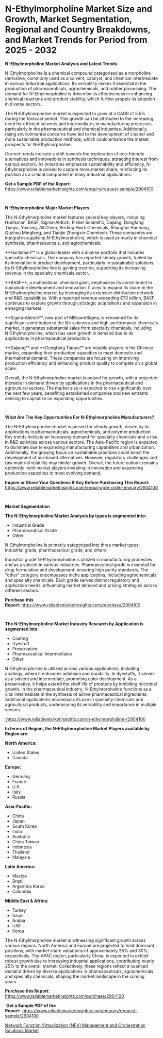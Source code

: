 <p><h1>N-Ethylmorpholine Market Size and Growth, Market Segmentation, Regional and Country Breakdowns, and Market Trends for Period from 2025 -  2032</h1></p><p><strong>N-Ethylmorpholine Market Analysis and Latest Trends</strong></p>
<p><p>N-Ethylmorpholine is a chemical compound categorized as a morpholine derivative, commonly used as a solvent, catalyst, and chemical intermediate in various industrial applications. Its versatility makes it essential in the production of pharmaceuticals, agrochemicals, and rubber processing. The demand for N-Ethylmorpholine is driven by its effectiveness in enhancing chemical reactions and product stability, which further propels its adoption in diverse sectors.</p><p>The N-Ethylmorpholine market is expected to grow at a CAGR of 5.5% during the forecast period. This growth can be attributed to the increasing need for efficient solvents and intermediates in manufacturing processes, particularly in the pharmaceutical and chemical industries. Additionally, rising environmental concerns have led to the development of cleaner and more sustainable production methods, which could enhance the market prospects for N-Ethylmorpholine.</p><p>Current trends indicate a shift towards the exploration of eco-friendly alternatives and innovations in synthesis techniques, attracting interest from various sectors. As industries emphasize sustainability and efficiency, N-Ethylmorpholine is poised to capture more market share, reinforcing its position as a critical component in many industrial applications.</p></p>
<p><strong>Get a Sample PDF of the Report:&nbsp;</strong> <a href="https://www.reliablemarketinsights.com/enquiry/request-sample/2904100?utm_campaign=3032&utm_medium=2&utm_source=Github&utm_content=ia&utm_term=11032025&utm_id=n-ethylmorpholine">https://www.reliablemarketinsights.com/enquiry/request-sample/2904100</a></p>
<p>&nbsp;</p>
<p><strong>N-Ethylmorpholine Major Market Players</strong></p>
<p><p>The N-Ethylmorpholine market features several key players, including Huntsman, BASF, Sigma-Aldrich, Fisher Scientific, Dajiang, Dongfang Tianyu, Yaxiang, AlliChem, BeiJing Hwrk Chemicals, Shanghai Hanhong, Quzhou Mingfeng, and Tianjin Zhongxin Chemtech. These companies are integral in supplying N-Ethylmorpholine, which is used primarily in chemical synthesis, pharmaceuticals, and agrochemicals.</p><p>**Huntsman** is a global leader with a diverse portfolio that includes specialty chemicals. The company has reported steady growth, fueled by its innovation in product development, particularly in sustainable solutions. Its N-Ethylmorpholine line is gaining traction, supporting its increasing revenue in the specialty chemicals sector.</p><p>**BASF**, a multinational chemical giant, emphasizes its commitment to sustainable development and innovation. It aims to expand its share in the N-Ethylmorpholine market by leveraging its extensive distribution network and R&D capabilities. With a reported revenue exceeding €70 billion, BASF continues to explore growth through strategic acquisitions and expansion in emerging markets.</p><p>**Sigma-Aldrich**, now part of MilliporeSigma, is renowned for its significant contribution to the life sciences and high-performance chemicals market. It generates substantial sales from specialty chemicals, including N-Ethylmorpholine, which has seen growth in demand due to its applications in pharmaceutical production.</p><p>**Dajiang** and **Dongfang Tianyu** are notable players in the Chinese market, expanding their production capacities to meet domestic and international demand. These companies are focusing on improving production efficiency and enhancing product quality to compete on a global scale.</p><p>Overall, the N-Ethylmorpholine market is poised for growth, with a projected increase in demand driven by applications in the pharmaceutical and agricultural sectors. The market size is expected to rise significantly over the next few years, benefiting established companies and new entrants seeking to capitalize on expanding opportunities.</p></p>
<p>&nbsp;</p>
<p><strong>What Are The Key Opportunities For N-Ethylmorpholine Manufacturers?</strong></p>
<p><p>The N-Ethylmorpholine market is poised for steady growth, driven by its applications in pharmaceuticals, agrochemicals, and polymer production. Key trends indicate an increasing demand for specialty chemicals and a rise in R&D activities across various sectors. The Asia-Pacific region is expected to dominate due to expanding manufacturing capabilities and urbanization. Additionally, the growing focus on sustainable practices could boost the development of bio-based alternatives. However, regulatory challenges and raw material volatility may hinder growth. Overall, the future outlook remains optimistic, with market players investing in innovation and expanding production capacities to meet evolving demand.</p></p>
<p><strong>Inquire or Share Your Questions If Any Before Purchasing This Report:</strong> <a href="https://www.reliablemarketinsights.com/enquiry/pre-order-enquiry/2904100?utm_campaign=3032&utm_medium=2&utm_source=Github&utm_content=ia&utm_term=11032025&utm_id=n-ethylmorpholine">https://www.reliablemarketinsights.com/enquiry/pre-order-enquiry/2904100</a></p>
<p>&nbsp;</p>
<p><strong>Market Segmentation</strong></p>
<p><strong>The N-Ethylmorpholine Market Analysis by types is segmented into:</strong></p>
<p><ul><li>Industrial Grade</li><li>Pharmaceutical Grade</li><li>Other</li></ul></p>
<p><p>N-Ethylmorpholine is primarily categorized into three market types: industrial grade, pharmaceutical grade, and others. </p><p>Industrial grade N-Ethylmorpholine is utilized in manufacturing processes and as a solvent in various industries. Pharmaceutical grade is essential for drug formulation and development, ensuring high purity standards. The "other" category encompasses niche applications, including agrochemicals and specialty chemicals. Each grade serves distinct regulatory and application needs, influencing market demand and pricing strategies across different sectors.</p></p>
<p><strong>Purchase this Report:&nbsp;</strong><a href="https://www.reliablemarketinsights.com/purchase/2904100?utm_campaign=3032&utm_medium=2&utm_source=Github&utm_content=ia&utm_term=11032025&utm_id=n-ethylmorpholine">https://www.reliablemarketinsights.com/purchase/2904100</a></p>
<p>&nbsp;</p>
<p><strong>The N-Ethylmorpholine Market Industry Research by Application is segmented into:</strong></p>
<p><ul><li>Coating</li><li>Dyestuff</li><li>Preservative</li><li>Pharmaceutical Intermediates</li><li>Other</li></ul></p>
<p><p>N-Ethylmorpholine is utilized across various applications, including coatings, where it enhances adhesion and durability. In dyestuffs, it serves as a solvent and intermediate, promoting color development. As a preservative, it helps extend the shelf life of products by inhibiting microbial growth. In the pharmaceutical industry, N-Ethylmorpholine functions as a vital intermediate in the synthesis of active pharmaceutical ingredients. Additional applications encompass its use in specialty chemicals and agricultural products, underscoring its versatility and importance in multiple sectors.</p></p>
<p><a href="https://www.reliablemarketinsights.com/n-ethylmorpholine-r2904100?utm_campaign=3032&utm_medium=2&utm_source=Github&utm_content=ia&utm_term=11032025&utm_id=n-ethylmorpholine">&nbsp;https://www.reliablemarketinsights.com/n-ethylmorpholine-r2904100</a></p>
<p><strong>In terms of Region, the N-Ethylmorpholine Market Players available by Region are:</strong></p>
<p>
    <p> <strong> North America: </strong>
        <ul>
            <li>United States</li>
            <li>Canada</li>
        </ul>
        </p> 
    <p> <strong> Europe: </strong>
        <ul>
            <li>Germany</li>
            <li>France</li>
            <li>U.K.</li>
            <li>Italy</li>
            <li>Russia</li>
        </ul>
        </p> 
    <p> <strong> Asia-Pacific: </strong>
        <ul>
            <li>China</li>
            <li>Japan</li>
            <li>South Korea</li>
            <li>India</li>
            <li>Australia</li>
            <li>China Taiwan</li>
            <li>Indonesia</li>
            <li>Thailand</li>
            <li>Malaysia</li>
        </ul>
        </p> 
    <p> <strong> Latin America: </strong>
        <ul>
            <li>Mexico</li>
            <li>Brazil</li>
            <li>Argentina Korea</li>
            <li>Colombia</li>
        </ul>
        </p> 
    <p> <strong> Middle East & Africa: </strong>
        <ul>
            <li>Turkey</li>
            <li>Saudi</li>
            <li>Arabia</li>
            <li>UAE</li>
            <li>Korea</li>
        </ul>
    </p>
    </p>
<p><p>The N-Ethylmorpholine market is witnessing significant growth across various regions. North America and Europe are projected to hold dominant positions, with market share valuations of approximately 35% and 30%, respectively. The APAC region, particularly China, is expected to exhibit robust growth due to increasing industrial applications, contributing nearly 25% to the overall market. Collectively, these regions reflect a nuanced demand driven by diverse applications in pharmaceuticals, agrochemicals, and specialty chemicals, shaping the market landscape in the coming years.</p></p>
<p><strong>Purchase this Report: </strong><a href="https://www.reliablemarketinsights.com/purchase/2904100?utm_campaign=3032&utm_medium=2&utm_source=Github&utm_content=ia&utm_term=11032025&utm_id=n-ethylmorpholine">https://www.reliablemarketinsights.com/purchase/2904100</a></p>
<p>&nbsp;<strong>Get a Sample PDF of the Report:&nbsp;&nbsp;</strong><a href="https://www.reliablemarketinsights.com/enquiry/request-sample/2904100?utm_campaign=3032&utm_medium=2&utm_source=Github&utm_content=ia&utm_term=11032025&utm_id=n-ethylmorpholine">https://www.reliablemarketinsights.com/enquiry/request-sample/2904100</a></p>
<p><strong></strong></p>
<p><p><a href="https://github.com/bichukapac/Market-Research-Report-List-1/blob/main/network-function-virtualization-nfv-management-and-orchestration-solutions-market.md?utm_campaign=3032&utm_medium=2&utm_source=Github&utm_content=ia&utm_term=11032025&utm_id=n-ethylmorpholine">Network Function Virtualization (NFV) Management and Orchestration Solutions Market</a></p></p>
